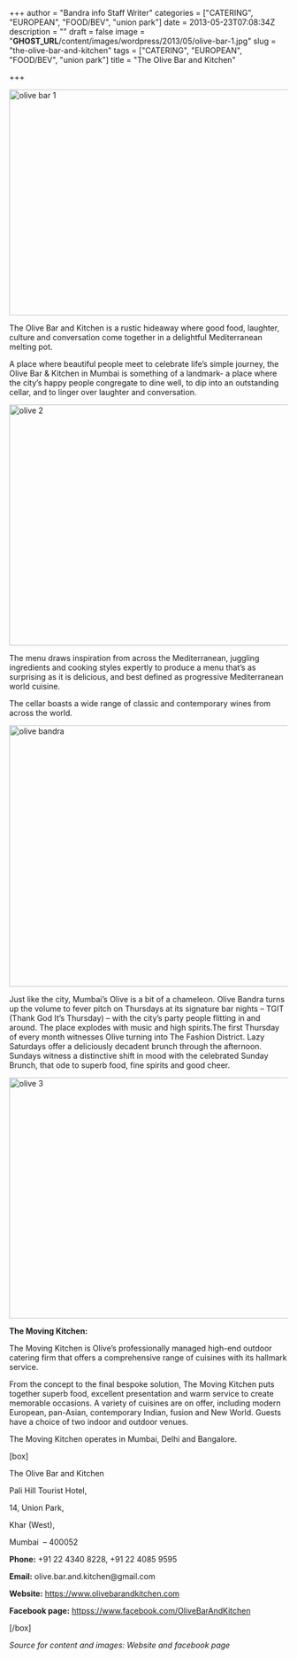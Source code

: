 +++
author = "Bandra info Staff Writer"
categories = ["CATERING", "EUROPEAN", "FOOD/BEV", "union park"]
date = 2013-05-23T07:08:34Z
description = ""
draft = false
image = "__GHOST_URL__/content/images/wordpress/2013/05/olive-bar-1.jpg"
slug = "the-olive-bar-and-kitchen"
tags = ["CATERING", "EUROPEAN", "FOOD/BEV", "union park"]
title = "The Olive Bar and Kitchen"

+++


<p><a href="https://i1.wp.com/bandra.info/wp-content/uploads/2013/05/olive-bar-1.jpg?ssl=1"><img loading="lazy" class="size-full wp-image-2290 aligncenter" alt="olive bar 1" src="https://i1.wp.com/bandra.info/wp-content/uploads/2013/05/olive-bar-1.jpg?resize=600%2C408&#038;ssl=1" width="600" height="408" srcset="https://i1.wp.com/bandra.info/wp-content/uploads/2013/05/olive-bar-1.jpg?w=600&amp;ssl=1 600w, https://i1.wp.com/bandra.info/wp-content/uploads/2013/05/olive-bar-1.jpg?resize=300%2C204&amp;ssl=1 300w" sizes="(max-width: 600px) 100vw, 600px" data-recalc-dims="1" /></a></p>
<p>The Olive Bar and Kitchen is a rustic hideaway where good food, laughter, culture and conversation come together in a delightful Mediterranean melting pot.</p>
<p>A place where beautiful people meet to celebrate life&#8217;s simple journey, the Olive Bar &amp; Kitchen in Mumbai is something of a landmark- a place where the city’s happy people congregate to dine well, to dip into an outstanding cellar, and to linger over laughter and conversation.</p>
<p><a href="https://i0.wp.com/bandra.info/wp-content/uploads/2013/05/olive-2.jpg?ssl=1"><img loading="lazy" class="size-full wp-image-2292 aligncenter" alt="olive 2" src="https://i0.wp.com/bandra.info/wp-content/uploads/2013/05/olive-2.jpg?resize=598%2C435&#038;ssl=1" width="598" height="435" srcset="https://i0.wp.com/bandra.info/wp-content/uploads/2013/05/olive-2.jpg?w=598&amp;ssl=1 598w, https://i0.wp.com/bandra.info/wp-content/uploads/2013/05/olive-2.jpg?resize=300%2C218&amp;ssl=1 300w" sizes="(max-width: 598px) 100vw, 598px" data-recalc-dims="1" /></a></p>
<p>The menu draws inspiration from across the Mediterranean, juggling ingredients and cooking styles expertly to produce a menu that’s as surprising as it is delicious, and best defined as progressive Mediterranean world cuisine.</p>
<p>The cellar boasts a wide range of classic and contemporary wines from across the world.</p>
<p><a href="https://i1.wp.com/bandra.info/wp-content/uploads/2013/05/olive-bandra.jpg?ssl=1"><img loading="lazy" class="size-full wp-image-2291 aligncenter" alt="olive bandra" src="https://i1.wp.com/bandra.info/wp-content/uploads/2013/05/olive-bandra.jpg?resize=600%2C472&#038;ssl=1" width="600" height="472" srcset="https://i1.wp.com/bandra.info/wp-content/uploads/2013/05/olive-bandra.jpg?w=600&amp;ssl=1 600w, https://i1.wp.com/bandra.info/wp-content/uploads/2013/05/olive-bandra.jpg?resize=300%2C236&amp;ssl=1 300w" sizes="(max-width: 600px) 100vw, 600px" data-recalc-dims="1" /></a></p>
<p>Just like the city, Mumbai’s Olive is a bit of a chameleon. Olive Bandra turns up the volume to fever pitch on Thursdays at its signature bar nights &#8211; TGIT (Thank God It’s Thursday) &#8211; with the city’s party people flitting in and around. The place explodes with music and high spirits.The first Thursday of every month witnesses Olive turning into The Fashion District. Lazy Saturdays offer a deliciously decadent brunch through the afternoon. Sundays witness a distinctive shift in mood with the celebrated Sunday Brunch, that ode to superb food, fine spirits and good cheer.</p>
<p><a href="https://i2.wp.com/bandra.info/wp-content/uploads/2013/05/olive-3.jpg?ssl=1"><img loading="lazy" class="size-full wp-image-2293 aligncenter" alt="olive 3" src="https://i2.wp.com/bandra.info/wp-content/uploads/2013/05/olive-3.jpg?resize=600%2C435&#038;ssl=1" width="600" height="435" srcset="https://i2.wp.com/bandra.info/wp-content/uploads/2013/05/olive-3.jpg?w=600&amp;ssl=1 600w, https://i2.wp.com/bandra.info/wp-content/uploads/2013/05/olive-3.jpg?resize=300%2C217&amp;ssl=1 300w" sizes="(max-width: 600px) 100vw, 600px" data-recalc-dims="1" /></a></p>
<p><strong>The Moving Kitchen:</strong></p>
<p>The Moving Kitchen is Olive’s professionally managed high-end outdoor catering firm that offers a comprehensive range of cuisines with its hallmark service.</p>
<p>From the concept to the final bespoke solution, The Moving Kitchen puts together superb food, excellent presentation and warm service to create memorable occasions. A variety of cuisines are on offer, including modern European, pan-Asian, contemporary Indian, fusion and New World. Guests have a choice of two indoor and outdoor venues.</p>
<p>The Moving Kitchen operates in Mumbai, Delhi and Bangalore.</p>
<p>[box]</p>
<p>The Olive Bar and Kitchen</p>
<p>Pali Hill Tourist Hotel,</p>
<p>14, Union Park,</p>
<p>Khar (West),</p>
<p>Mumbai  &#8211; 400052</p>
<p><strong>Phone:</strong> +91 22 4340 8228, +91 22 4085 9595</p>
<p><strong>Email:</strong> olive.bar.and.kitchen@gmail.com</p>
<p><strong>Website:</strong> <a href="https://www.olivebarandkitchen.com/">https://www.olivebarandkitchen.com</a></p>
<p><strong>Facebook page:</strong> <a href="httpss://www.facebook.com/OliveBarAndKitchen">httpss://www.facebook.com/OliveBarAndKitchen</a></p>
<p>[/box]</p>
<p><em>Source for content and images: Website and facebook page</em></p>



